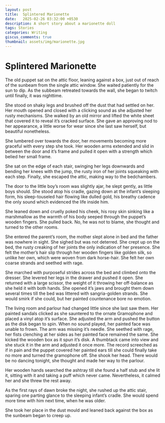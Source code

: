 ```yaml
---
layout: post
title:  Splintered Marionette
date:   2025-02-26 03:32:00 +0530
description: A short story about a marionette doll
tags: Stories
categories: Writing
giscus_comments: true
thumbnail: assets/img/marionette.jpg
---
```


# Splintered Marionette

The old puppet sat on the attic floor, leaning against a box, just out of reach of the sunbeam from the single attic window. She waited patiently for the sun to dip. As the subbeam retreated towards the wall, she began to twitch until finally, it was nighttime.

She stood on shaky legs and brushed off the dust that had settled on her. Her mouth opened and closed with a clicking sound as she adjusted her rusty mechanisms. She walked by an old mirror and lifted the white sheet that covered it to reveal it’s cracked surface. She gave an approving nod to her appearance, a little worse for wear since she last saw herself, but beautiful nonetheless. 

She lumbered over towards the door, her movements becoming more graceful with every step she took. Her wooden arms extended and slid in between the door and it’s frame and pulled it open with a strength which belied her small frame. 

She sat on the edge of each stair, swinging her legs downwards and bending her knees with the jump, the rusty iron of her joints squeaking with each step. Finally, she escaped the attic, making way to the bedchambers. 

The door to the little boy’s room was slightly ajar, he slept gently, as little boys should. She stood atop his cradle, gazing down at the infant’s sleeping form, his sleep-touseled hair flowing like dulled gold, his breathy cadence the only sound which evidenced the life inside him. 

She leaned down and cruelly poked his cheek, his rosy skin sinking like a marshmallow as the warmth of his body seeped through the puppet’s wooden fingers. She pulled back. No, he was not to blame, she thought and turned to the other rooms.

She entered the parent’s room, the mother slept alone in bed and the father was nowhere in sight. She sighed but was not deterred. She crept up on the bed, the rusty creaking of her joints the only indication of her presence. She felt the mother’s hair slip through her wooden fingers like golden silk, so unlike her own, which were woven from dark horse-hair. She felt her own coarse strands and seethed with rage. 

She marched with purposeful strides across the bed and climbed onto the dresser. She levered her legs in the drawer and pushed it open. She returned with a large scissor, the weight of it throwing her off-balance as she held it with both hands. She opened it’s jaws and brought them down several times till the bed was littered with sangria-golden strands. She would smirk if she could, but her painted countenance bore no emotion.

The living room and parlour had changed little since she last saw them. Her painted sandals clicked as she sauntered to the ornate Gramophone and placed a vinyl atop it’s surface. She adjusted the arm and pushed the button as the disk began to spin. When no sound played, her painted face was unable to frown. 
The arm was missing it’s needle. She seethed with rage, her fists clenching at her sides as her painted face remained the same. She kicked the wooden box as it spun it’s disk. A thumbtack came into view and she stuck it in the arm and adjusted it once more. The record screeched as if in pain and the puppet covered her painted ears till she could finally take no more and turned the gramophone off. She shook her head. There would be no dancing tonight, she thought and made her way to the parlour.

Her wooden hands searched the ashtray till she found a half stub and she lit it, sitting with it and taking a puff which never came. Nevertheless, it calmed her and she threw the rest away. 

As the first rays of dawn broke the night, she rushed up the attic stair, sparing one parting glance to the sleeping infant’s cradle. She would spend more time with him next time, when he was older. 

She took her place in the dust mould and leaned back against the box as the sunbeam began to creep up.